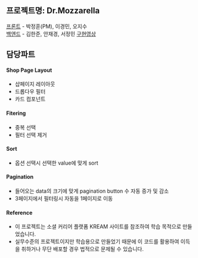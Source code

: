 ## 프로젝트명: Dr.Mozzarella

[프론트](https://github.com/Junghoon-P/KREAM-Clone-Project) - 박정훈(PM), 이경민, 오지수<br/>
[백앤드](https://github.com/wecode-bootcamp-korea/22-2nd-GREAM-backend) - 김한준, 안재경, 서정민
[구현영상](https://www.youtube.com/watch?v=Mvr7map6Y2M/0.jpg)

## 담당파트

#### Shop Page Layout
- 샵페이지 레이아웃
- 드롭다우 필터
- 카드 컴포넌트

#### Fitering
- 중복 선택
- 필터 선택 제거

#### Sort
- 옵션 선택시 선택한 value에 맞게 sort

#### Pagination
- 들어오는 data의 크기에 맞게 pagination button 수 자동 증가 및 감소
- 3페이지에서 필터링시 자동을 1페이지로 이동

#### Reference
- 이 프로젝트는 소셜 커리어 플랫폼 KREAM 사이트를 참조하여 학습 목적으로 만들었습니다.
- 실무수준의 프로젝트이지만 학습용으로 만들었기 때문에 이 코드를 활용하여 이득을 취하거나 무단 배포할 경우 법적으로 문제될 수 있습니다.
